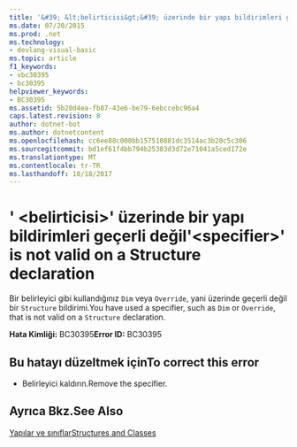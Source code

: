 ```yaml
---
title: '&#39; &lt;belirticisi&gt;&#39; üzerinde bir yapı bildirimleri geçerli değil'
ms.date: 07/20/2015
ms.prod: .net
ms.technology:
- devlang-visual-basic
ms.topic: article
f1_keywords:
- vbc30395
- bc30395
helpviewer_keywords:
- BC30395
ms.assetid: 5b20d4ea-fb87-43e6-be79-6ebccebc96a4
caps.latest.revision: 8
author: dotnet-bot
ms.author: dotnetcontent
ms.openlocfilehash: cc6ee88c000bb157510881dc3514ac3b20c5c306
ms.sourcegitcommit: bd1ef61f4bb794b25383d3d72e71041a5ced172e
ms.translationtype: MT
ms.contentlocale: tr-TR
ms.lasthandoff: 10/18/2017
---
```

# <a name="39ltspecifiergt39-is-not-valid-on-a-structure-declaration"></a><span data-ttu-id="b28c0-102">&#39; &lt;belirticisi&gt;&#39; üzerinde bir yapı bildirimleri geçerli değil</span><span class="sxs-lookup"><span data-stu-id="b28c0-102">&#39;&lt;specifier&gt;&#39; is not valid on a Structure declaration</span></span>
<span data-ttu-id="b28c0-103">Bir belirleyici gibi kullandığınız `Dim` veya `Override`, yani üzerinde geçerli değil bir `Structure` bildirimi.</span><span class="sxs-lookup"><span data-stu-id="b28c0-103">You have used a specifier, such as `Dim` or `Override`, that is not valid on a `Structure` declaration.</span></span>  
  
 <span data-ttu-id="b28c0-104">**Hata Kimliği:** BC30395</span><span class="sxs-lookup"><span data-stu-id="b28c0-104">**Error ID:** BC30395</span></span>  
  
## <a name="to-correct-this-error"></a><span data-ttu-id="b28c0-105">Bu hatayı düzeltmek için</span><span class="sxs-lookup"><span data-stu-id="b28c0-105">To correct this error</span></span>  
  
-   <span data-ttu-id="b28c0-106">Belirleyici kaldırın.</span><span class="sxs-lookup"><span data-stu-id="b28c0-106">Remove the specifier.</span></span>  
  
## <a name="see-also"></a><span data-ttu-id="b28c0-107">Ayrıca Bkz.</span><span class="sxs-lookup"><span data-stu-id="b28c0-107">See Also</span></span>  
 [<span data-ttu-id="b28c0-108">Yapılar ve sınıflar</span><span class="sxs-lookup"><span data-stu-id="b28c0-108">Structures and Classes</span></span>](../../visual-basic/programming-guide/language-features/data-types/structures-and-classes.md)
